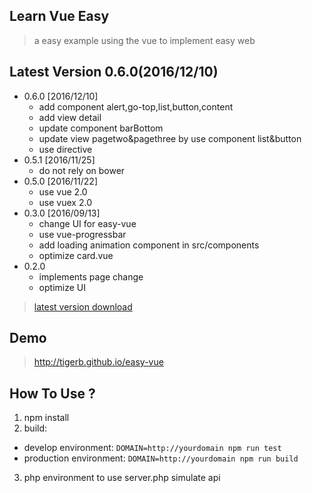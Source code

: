 ## Learn Vue Easy

> a easy example using the vue to implement easy web


## Latest Version 0.6.0(2016/12/10)
- 0.6.0 [2016/12/10]
  + add component alert,go-top,list,button,content
  + add view detail
  + update component barBottom
  + update view pagetwo&pagethree by use component list&button
  + use directive
- 0.5.1 [2016/11/25]
  + do not rely on bower
- 0.5.0 [2016/11/22]
  + use vue 2.0
  + use vuex 2.0
- 0.3.0 [2016/09/13]
  + change UI for easy-vue
  + use vue-progressbar
  + add loading animation component in src/components
  + optimize card.vue
- 0.2.0
  + implements page change
  + optimize UI

> [latest version download](https://github.com/TIGERB/easy-vue/releases/tag/v0.6.0)

## Demo

> <http://tigerb.github.io/easy-vue>

## How To Use ?
1. npm install
2. build:
  - develop environment: `DOMAIN=http://yourdomain npm run test`
  - production environment: `DOMAIN=http://yourdomain npm run build`
3. php environment to use server.php simulate api
